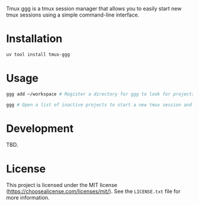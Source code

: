 Tmux ggg is a tmux session manager that allows you to easily start new tmux sessions using a simple command-line interface.

# Installation

```bash
uv tool install tmux-ggg
```

# Usage

```bash
ggg add ~/workspace # Register a directory for ggg to look for projects

ggg # Open a list of inactive projects to start a new tmux session and attach to it
```


# Development

TBD.


# License

This project is licensed under the MIT license (https://choosealicense.com/licenses/mit/).
See the `LICENSE.txt` file for more information.
